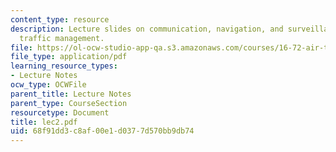 ```yaml
---
content_type: resource
description: Lecture slides on communication, navigation, and surveillance in air
  traffic management.
file: https://ol-ocw-studio-app-qa.s3.amazonaws.com/courses/16-72-air-traffic-control-fall-2006/68f91dd3c8af00e1d0377d570bb9db74_lec2.pdf
file_type: application/pdf
learning_resource_types:
- Lecture Notes
ocw_type: OCWFile
parent_title: Lecture Notes
parent_type: CourseSection
resourcetype: Document
title: lec2.pdf
uid: 68f91dd3-c8af-00e1-d037-7d570bb9db74
---
```


